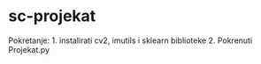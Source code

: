 # sc-projekat

Pokretanje: 1. instalirati cv2, imutils i sklearn biblioteke
            2. Pokrenuti Projekat.py
